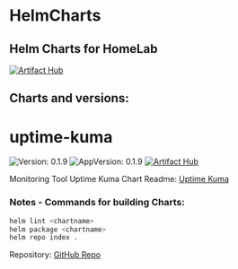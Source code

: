 
# HelmCharts

## Helm Charts for HomeLab
[![Artifact Hub](https://img.shields.io/endpoint?url=https://artifacthub.io/badge/repository/helm-l3st86)](https://artifacthub.io/packages/search?repo=helm-l3st86)


## Charts and versions:

# uptime-kuma

![Version: 0.1.9](https://img.shields.io/badge/Version-0.1.9-informational?style=flat-square) ![AppVersion: 0.1.9](https://img.shields.io/badge/AppVersion-0.1.9-informational?style=flat-square)
[![Artifact Hub](https://img.shields.io/endpoint?url=https://artifacthub.io/badge/repository/helm-l3st86)](https://artifacthub.io/packages/search?repo=helm-l3st86)

Monitoring Tool Uptime Kuma Chart
Readme: [Uptime Kuma](https://github.com/L3st86/HelmCharts/blob/master/UptimeKuma/README.md)



### Notes - Commands for building Charts:
```sh
helm lint <chartname>
helm package <chartname>
helm repo index .
```

Repository: [GitHub Repo](https://github.com/L3st86/HelmCharts)
